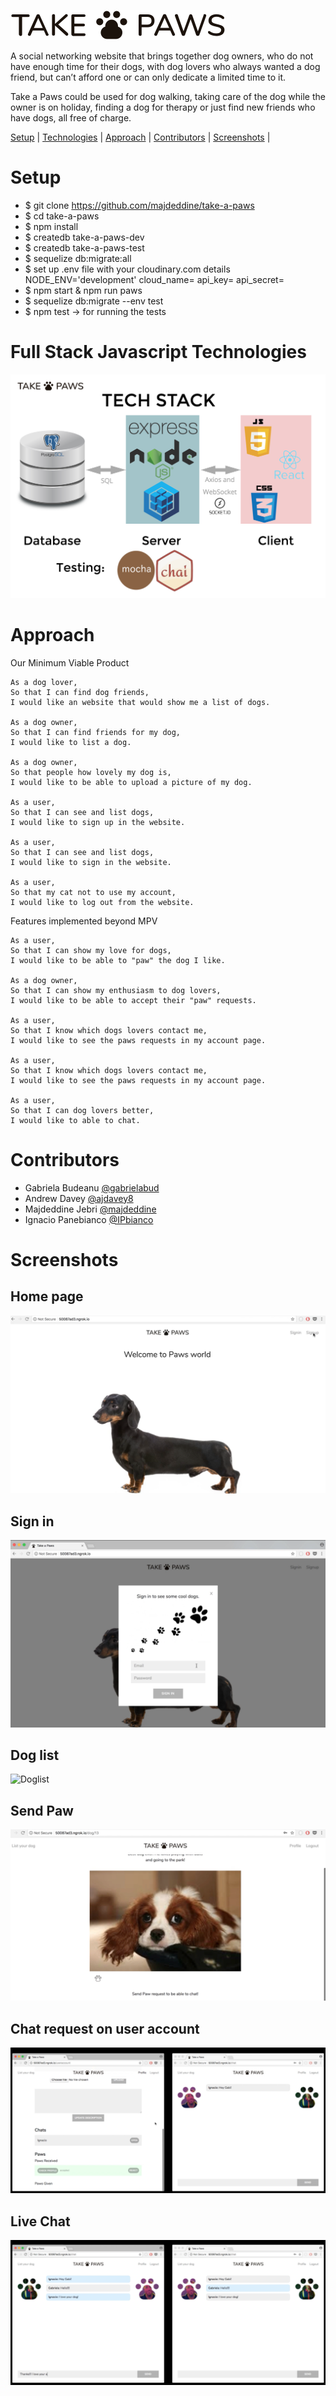 ![Logo](/src/images/take-a-paws.svg)

A social networking website that brings together dog owners, who do not have enough time for their dogs, with dog lovers who always wanted a dog friend, but can’t afford one or can only dedicate a limited time to it.

Take a Paws could be used for dog walking, taking care of the dog while the owner is on holiday, finding a dog for therapy or just find new friends who have dogs, all free of charge.

 [Setup](#Setup) | [Technologies](#Technologies) | [Approach](#Approach) | [Contributors](#Contributors) | [Screenshots](#Screenshots) |

 # Setup
 - $ git clone https://github.com/majdeddine/take-a-paws
 - $ cd take-a-paws
 - $ npm install
 - $ createdb take-a-paws-dev
 - $ createdb take-a-paws-test
 - $ sequelize db:migrate:all
 - $ set up .env file with your cloudinary.com details
     NODE_ENV='development'
     cloud_name=
     api_key=
     api_secret=
 - $ npm start  & npm run paws
 - $ sequelize db:migrate --env test
 - $ npm test -> for running the tests

 # Full Stack Javascript Technologies
 ![Homepage](/src/images/tech.jpg)

 # Approach
 Our Minimum Viable Product

 ```
 As a dog lover,
 So that I can find dog friends,
 I would like an website that would show me a list of dogs.

 As a dog owner,
 So that I can find friends for my dog,
 I would like to list a dog.

 As a dog owner,
 So that people how lovely my dog is,
 I would like to be able to upload a picture of my dog.

 As a user,
 So that I can see and list dogs,
 I would like to sign up in the website.

 As a user,
 So that I can see and list dogs,
 I would like to sign in the website.

 As a user,
 So that my cat not to use my account,
 I would like to log out from the website.
 ```
 Features implemented beyond MPV

  ```
 As a user,
 So that I can show my love for dogs,
 I would like to be able to "paw" the dog I like.

 As a dog owner,
 So that I can show my enthusiasm to dog lovers,
 I would like to be able to accept their "paw" requests.

 As a user,
 So that I know which dogs lovers contact me,
 I would like to see the paws requests in my account page.

 As a user,
 So that I know which dogs lovers contact me,
 I would like to see the paws requests in my account page.

 As a user,
 So that I can dog lovers better,
 I would like to able to chat.
  ```

 # Contributors
- Gabriela Budeanu [@gabrielabud](https://github.com/gabrielabud)
- Andrew Davey [@ajdavey8](https://github.com/ajdavey8)
- Majdeddine Jebri [@majdeddine](https://github.com/majdeddine)
- Ignacio Panebianco [@IPbianco](https://github.com/IPbianco)

# Screenshots

## Home page
![Homepage](/src/images/home.jpg)
## Sign in
![SignInForm](/src/images/sign.jpg)
## Dog list
![Doglist](/src/images/doglist.jpg)
## Send Paw
![Paw](/src/images/paw.jpg)
## Chat request on user account
![ChatRequest](/src/images/chatrequest.jpg)
## Live Chat
![LiveChat](/src/images/livechat.jpg)

